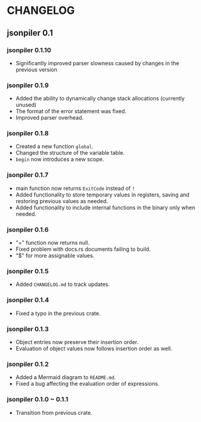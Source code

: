 # CHANGELOG

## jsonpiler 0.1

### jsonpiler 0.1.10

- Significantly improved parser slowness caused by changes in the previous version

### jsonpiler 0.1.9

- Added the ability to dynamically change stack allocations (currently unused)
- The format of the error statement was fixed.
- Improved parser overhead.

### jsonpiler 0.1.8

- Created a new function `global`.
- Changed the structure of the variable table.
- `begin` now introduces a new scope.

### jsonpiler 0.1.7

- main function now returns `ExitCode` instead of `!`
- Added functionality to store temporary values in registers,
 saving and restoring previous values as needed.
- Added functionality to include internal functions in the binary only when needed.

### jsonpiler 0.1.6

- "=" function now returns null.
- Fixed problem with docs.rs documents failing to build.
- "$" for more assignable values.

### jsonpiler 0.1.5

- Added `CHANGELOG.md` to track updates.

### jsonpiler 0.1.4

- Fixed a typo in the previous crate.

### jsonpiler 0.1.3

- Object entries now preserve their insertion order.
- Evaluation of object values now follows insertion order as well.

### jsonpiler 0.1.2

- Added a Mermaid diagram to `README.md`.
- Fixed a bug affecting the evaluation order of expressions.

### jsonpiler 0.1.0 ~ 0.1.1

- Transition from previous crate.
